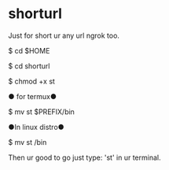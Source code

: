 # shorturl

Just for short ur any url ngrok too.

$ cd $HOME

$ cd shorturl

$ chmod +x st

● for termux●

$ mv st $PREFIX/bin

●In linux distro●

$ mv st /bin

Then ur good to go just type: 'st' in ur terminal.



